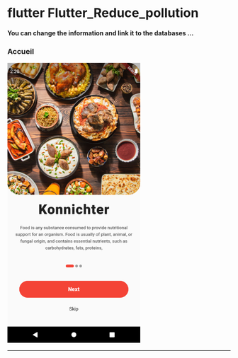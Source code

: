 <h1> flutter Flutter_Reduce_pollution </h1>
<h4> You can change the information and link it to the databases ...</h4>

<h3>Accueil</h3>

<img src="https://github.com/abenkoula71/flutter-inter-app-food/blob/main/Screenshot_1643405642.png" width="300" /> <hr>

